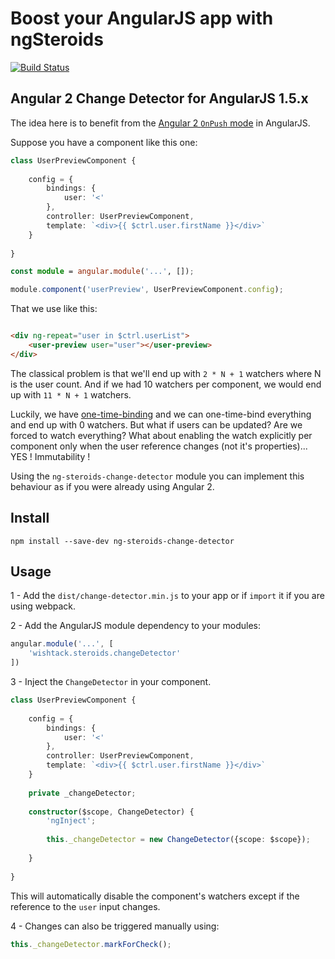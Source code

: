 # Boost your AngularJS app with ngSteroids

[![Build Status](https://travis-ci.org/wishtack/ng-steroids.svg?branch=develop)](https://travis-ci.org/wishtack/ng-steroids)

## Angular 2 Change Detector for AngularJS 1.5.x

The idea here is to benefit from the [Angular 2 `OnPush` mode](http://blog.thoughtram.io/angular/2016/02/22/angular-2-change-detection-explained.html) in AngularJS. 

Suppose you have a component like this one:

```TypeScript
class UserPreviewComponent {
    
    config = {
        bindings: {
            user: '<'
        },
        controller: UserPreviewComponent,
        template: `<div>{{ $ctrl.user.firstName }}</div>`
    }
    
}

const module = angular.module('...', []);

module.component('userPreview', UserPreviewComponent.config);

```

That we use like this:

```html

<div ng-repeat="user in $ctrl.userList">
    <user-preview user="user"></user-preview>
</div>

```

The classical problem is that we'll end up with `2 * N + 1` watchers where N is the user count.
And if we had 10 watchers per component, we would end up with `11 * N + 1` watchers.

Luckily, we have [one-time-binding](http://www.blog.wishtack.com/single-post/2015/03/02/AngularJS-Performance-ngrepeat-Performance-and-Optional-one-time-binding) and we can one-time-bind everything and end up with 0 watchers. But what if users can be updated? Are we forced to watch everything?
What about enabling the watch explicitly per component only when the user reference changes (not it's properties)... YES ! Immutability !

Using the `ng-steroids-change-detector` module you can implement this behaviour as if you were already using Angular 2.

## Install

```npm install --save-dev ng-steroids-change-detector```

## Usage

1 - Add the `dist/change-detector.min.js` to your app or if `import` it if you are using webpack.

2 - Add the AngularJS module dependency to your modules:

```TypeScript
angular.module('...', [
    'wishtack.steroids.changeDetector'
])
```

3 - Inject the `ChangeDetector` in your component.

```TypeScript
class UserPreviewComponent {
    
    config = {
        bindings: {
            user: '<'
        },
        controller: UserPreviewComponent,
        template: `<div>{{ $ctrl.user.firstName }}</div>`
    }
    
    private _changeDetector;
    
    constructor($scope, ChangeDetector) {
        'ngInject';
        
        this._changeDetector = new ChangeDetector({scope: $scope});
        
    }
    
}

```

This will automatically disable the component's watchers except if the reference to the `user` input changes.

4 - Changes can also be triggered manually using:

```TypeScript
this._changeDetector.markForCheck();
```
